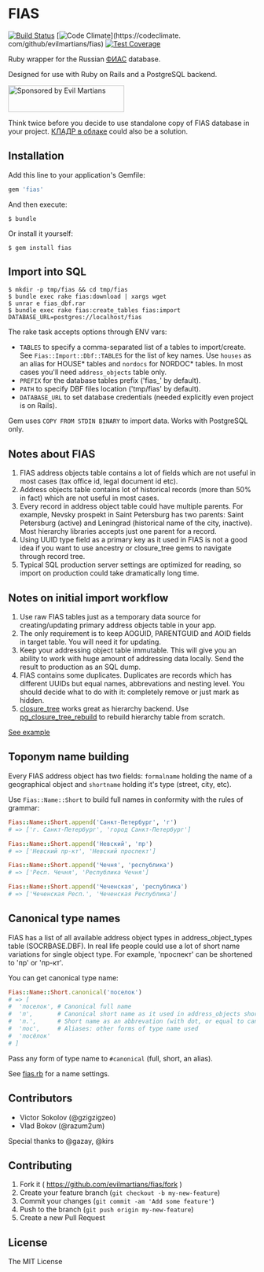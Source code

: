 # FIAS

[![Build Status](https://travis-ci.org/evilmartians/fias.svg)](http://travis-ci.org/evilmartians/fias)
[![Code Climate](https://codeclimate.com/github/evilmartians/fias/badges/gpa.svg)](https://codeclimate.
com/github/evilmartians/fias)
[![Test Coverage](https://codeclimate.com/github/evilmartians/fias/badges/coverage.svg)](https://codeclimate.com/github/evilmartians/fias)

Ruby wrapper for the Russian [ФИАС](http://fias.nalog.ru) database.

Designed for use with Ruby on Rails and a PostgreSQL backend.

<a href="https://evilmartians.com/?utm_source=fias-gem">
<img src="https://evilmartians.com/badges/sponsored-by-evil-martians.svg" alt="Sponsored by Evil Martians" width="236" height="54">
</a>

Think twice before you decide to use standalone copy of FIAS database in your project. [КЛАДР в облаке](https://kladr-api.ru/) could also be a solution.

## Installation

Add this line to your application's Gemfile:

```ruby
gem 'fias'
```

And then execute:

    $ bundle

Or install it yourself:

    $ gem install fias

## Import into SQL

    $ mkdir -p tmp/fias && cd tmp/fias
    $ bundle exec rake fias:download | xargs wget
    $ unrar e fias_dbf.rar
    $ bundle exec rake fias:create_tables fias:import DATABASE_URL=postgres://localhost/fias

The rake task accepts options through ENV vars:

* `TABLES` to specify a comma-separated list of a tables to import/create. See `Fias::Import::Dbf::TABLES` for the list of key names. Use `houses` as an alias for HOUSE* tables and `nordocs` for NORDOC* tables. In most cases you'll need `address_objects` table only.
* `PREFIX` for the database tables prefix ('fias_' by default).
* `PATH` to specify DBF files location ('tmp/fias' by default).
* `DATABASE_URL` to set database credentials (needed explicitly even project is on Rails).

Gem uses `COPY FROM STDIN BINARY` to import data. Works with PostgreSQL only.

## Notes about FIAS

1. FIAS address objects table contains a lot of fields which are not useful in most cases (tax office id, legal document id etc).
2. Address objects table contains lot of historical records (more than 50% in fact) which are not useful in most cases.
3. Every record in address object table could have multiple parents. For example, Nevsky prospekt in Saint Petersburg has two parents: Saint Petersburg (active) and Leningrad (historical name of the city, inactive). Most hierarchy libraries accepts just one parent for a record.
4. Using UUID type field as a primary key as it used in FIAS is not a good idea if you want to use ancestry or closure_tree gems to navigate through record tree.
5. Typical SQL production server settings are optimized for reading, so import on production could take dramatically long time.

## Notes on initial import workflow

1. Use raw FIAS tables just as a temporary data source for creating/updating primary address objects table in your app.
2. The only requirement is to keep AOGUID, PARENTGUID and AOID fields in target table. You will need it for updating.
3. Keep your addressing object table immutable. This will give you an ability to work with huge amount of addressing data locally. Send the result to production as an SQL dump.
4. FIAS contains some duplicates. Duplicates are records which has different UUIDs but equal names, abbrevations and nesting level. You should decide what to do with it: completely remove or just mark as hidden.
5. [closure_tree](https://github.com/mceachen/closure_tree) works great as hierarchy backend. Use [pg_closure_tree_rebuild](https://github.com/gzigzigzeo/pg_closure_tree_rebuild) to rebuild hierarchy table from scratch.

[See example](examples/create.rb)

## Toponym name building

Every FIAS address object has two fields: `formalname` holding the name of a geographical object and `shortname` holding it's type (street, city, etc).

Use `Fias::Name::Short` to build full names in conformity with the rules of grammar:

```ruby
Fias::Name::Short.append('Санкт-Петербург', 'г')
# => ['г. Санкт-Петербург', 'город Санкт-Петербург']

Fias::Name::Short.append('Невский', 'пр')
# => ['Невский пр-кт', 'Невский проспект']

Fias::Name::Short.append('Чечня', 'республика')
# => ['Респ. Чечня', 'Республика Чечня']

Fias::Name::Short.append('Чеченская', 'республика')
# => ['Чеченская Респ.', 'Чеченская Республика']
```

## Canonical type names

FIAS has a list of all available address object types in address_object_types table (SOCRBASE.DBF). In real life people could use a lot of short name variations for single object type. For example, 'проспект' can be shortened to 'пр' or 'пр-кт'.

You can get canonical type name:

```ruby
Fias::Name::Short.canonical('поселок')
# => [
#  'поселок', # Canonical full name
#  'п',       # Canonical short name as it used in address_objects shortname field
#  'п.',      # Short name as an abbrevation (with dot, or equal to canonical)
#  'пос',     # Aliases: other forms of type name used
#  'посёлок'
# ]
```

Pass any form of type name to `#canonical` (full, short, an alias).

See [fias.rb](lib/fias.rb) for a name settings.

## Contributors

* Victor Sokolov (@gzigzigzeo)
* Vlad Bokov (@razum2um)

Special thanks to @gazay, @kirs

## Contributing

1. Fork it ( https://github.com/evilmartians/fias/fork )
2. Create your feature branch (`git checkout -b my-new-feature`)
3. Commit your changes (`git commit -am 'Add some feature'`)
4. Push to the branch (`git push origin my-new-feature`)
5. Create a new Pull Request


## License

The MIT License
